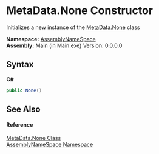 # MetaData.None Constructor 
 

Initializes a new instance of the <a href="52bbb3c7-b80c-b9ea-e31b-522b0f52fb5c">MetaData.None</a> class

**Namespace:**&nbsp;<a href="6bcc80ef-5cfd-db5f-1eb2-7297d1c16397">AssemblyNameSpace</a><br />**Assembly:**&nbsp;Main (in Main.exe) Version: 0.0.0.0

## Syntax

**C#**<br />
``` C#
public None()
```


## See Also


#### Reference
<a href="52bbb3c7-b80c-b9ea-e31b-522b0f52fb5c">MetaData.None Class</a><br /><a href="6bcc80ef-5cfd-db5f-1eb2-7297d1c16397">AssemblyNameSpace Namespace</a><br />